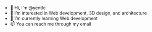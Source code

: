 - 👋 Hi, I’m @yentlc
- 👀 I’m interested in Web development, 3D design, and architecture
- 🌱 I’m currently learning Web development
- 📫 You can reach me through my email

<!---
yentlc/yentlc is a ✨ special ✨ repository because its `README.md` (this file) appears on your GitHub profile.
You can click the Preview link to take a look at your changes.
--->
